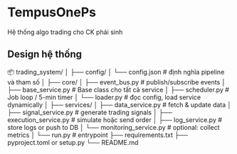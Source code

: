 # TempusOnePs
Hệ thống algo trading cho CK phái sinh
## Design hệ thống
📦 trading_system/
│
├── config/
│   └── config.json               # định nghĩa pipeline và tham số
│
├── core/
│   ├── event_bus.py              # publish/subscribe events
│   ├── base_service.py           # Base class cho tất cả service
│   ├── scheduler.py              # Job loop / 5-min timer
│   └── loader.py                 # đọc config, load service dynamically
│
├── services/
│   ├── data_service.py           # fetch & update data
│   ├── signal_service.py         # generate trading signals
│   ├── execution_service.py      # simulate hoặc send order
│   ├── log_service.py            # store logs or push to DB
│   └── monitoring_service.py     # optional: collect metrics
│
└── run.py                        # entrypoint
├── requirements.txt
├── pyproject.toml or setup.py
└── README.md
